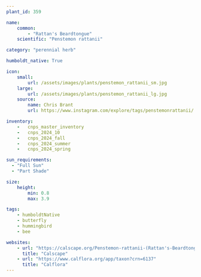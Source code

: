```yaml
---
plant_id: 359 

name: 
    common: 
        - "Rattan's Beardtongue"
    scientific: "Penstemon rattanii" 

category: "perennial herb"

humboldt_native: True

icon: 
    small: 
        url: /assets/images/plants/penstemon_rattanii_sm.jpg 
    large: 
        url: /assets/images/plants/penstemon_rattanii_lg.jpg 
    source: 
        name: Chris Brant
        url: https://www.instagram.com/explore/tags/penstemonrattanii/

inventory: 
    -   cnps_master_inventory
    -   cnps_2024_10
    -   cnps_2024_fall
    -   cnps_2024_summer
    -   cnps_2024_spring

sun_requirements:
  - "Full Sun"
  - "Part Shade"

size:
    height: 
        min: 0.8 
        max: 3.9

tags: 
    - humboldtNative
    - butterfly
    - hummingbird
    - bee

websites:
    - url: "https://calscape.org/Penstemon-rattanii-(Rattan's-Beardtongue)"
      title: "Calscape"
    - url: "https://www.calflora.org/app/taxon?crn=6137"
      title: "Calflora"
---
```

